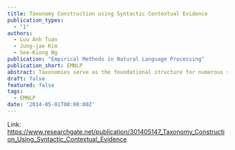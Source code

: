 ```yaml
---
title: Taxonomy Construction using Syntactic Contextual Evidence
publication_types:
  - "1"
authors:
  - Luu Anh Tuan
  - Jung-jae Kim
  - See-Kiong Ng
publication: "Empirical Methods in Natural Language Processing"
publication_short: EMNLP
abstract: Taxonomies serve as the foundational structure for numerous structured, semantic knowledge resources. Recent efforts aimed at extracting taxonomic relations from text have primarily focused on collecting lexical-syntactic patterns to identify these relations through pattern matching. However, these approaches often suffer from limited coverage due to their inability to analyze context across sentences comprehensively. To address this limitation, we introduce a novel approach that leverages contextual information from terms within syntactic structures. Specifically, if the set of contexts for one term includes most of the contexts for another term, we infer a subsumption relation between the two terms. We apply this method to the task of constructing taxonomies from scratch, complementing it with an innovative graph-based algorithm for taxonomic structure induction. Our experimental results demonstrate that this approach effectively complements previous linguistic pattern matching methods and significantly enhances recall, thereby improving the overall F-measure.
draft: false
featured: false
tags:
  - EMNLP
date: '2014-05-01T00:00:00Z'
---
```

Link: https://www.researchgate.net/publication/301405147_Taxonomy_Construction_Using_Syntactic_Contextual_Evidence